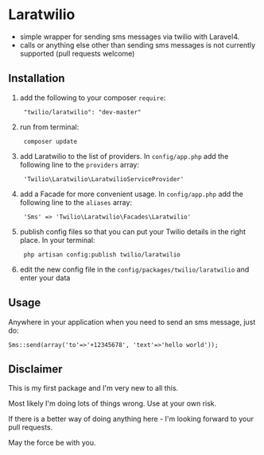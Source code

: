 # Laratwilio
* simple wrapper for sending sms messages via twilio with Laravel4.
* calls or anything else other than sending sms messages is not currently supported (pull requests welcome)

## Installation
1. add the following to your composer `require`:

        "twilio/laratwilio": "dev-master"

2. run from terminal:

        composer update

3. add Laratwilio to the list of providers. In `config/app.php` add the following line to the `providers` array:

        'Twilio\Laratwilio\LaratwilioServiceProvider'

4. add a Facade for more convenient usage. In `config/app.php` add the following line to the `aliases` array:

        'Sms' => 'Twilio\Laratwilio\Facades\Laratwilio'

5. publish config files so that you can put your Twilio details in the right place. In your terminal:

        php artisan config:publish twilio/laratwilio

6. edit the new config file in the `config/packages/twilio/laratwilio` and enter your data

## Usage
Anywhere in your application when you need to send an sms message, just do:

    Sms::send(array('to'=>'+12345678', 'text'=>'hello world'));

## Disclaimer
This is my first package and I'm very new to all this.

Most likely I'm doing lots of things wrong. Use at your own risk.

If there is a better way of doing anything here - I'm looking forward to your pull requests.

May the force be with you.